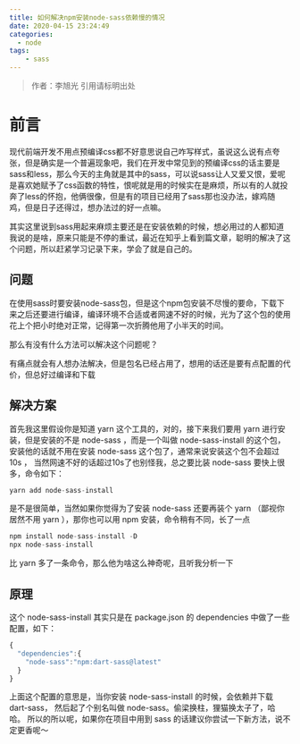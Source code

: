 ```yaml
---
title: 如何解决npm安装node-sass依赖慢的情况
date: 2020-04-15 23:24:49
categories: 
  - node
tags:
	- sass
---
```

> 作者：李旭光
> 引用请标明出处

# 前言
现代前端开发不用点预编译css都不好意思说自己咋写样式，虽说这么说有点夸张，但是确实是一个普遍现象吧，我们在开发中常见到的预编译css的话主要是sass和less，那么今天的主角就是其中的sass，可以说sass让人又爱又恨，爱呢是喜欢她赋予了css函数的特性，恨呢就是用的时候实在是麻烦，所以有的人就投奔了less的怀抱，他俩很像，但是有的项目已经用了sass那也没办法，嫁鸡随鸡，但是日子还得过，想办法过的好一点嘛。

其实这里说到sass用起来麻烦主要还是在安装依赖的时候，想必用过的人都知道我说的是啥，原来只能是不停的重试，最近在知乎上看到篇文章，聪明的解决了这个问题，所以赶紧学习记录下来，学会了就是自己的。
<!-- more -->

## 问题
在使用sass时要安装node-sass包，但是这个npm包安装不尽慢的要命，下载下来之后还要进行编译，编译环境不合适或者网速不好的时候，光为了这个包的使用花上个把小时绝对正常，记得第一次折腾他用了小半天的时间。

那么有没有什么方法可以解决这个问题呢？

有痛点就会有人想办法解决，但是包名已经占用了，想用的话还是要有点配置的代价，但总好过编译和下载

## 解决方案
首先我这里假设你是知道 yarn 这个工具的，对的，接下来我们要用 yarn 进行安装，但是安装的不是 node-sass ，而是一个叫做 node-sass-install 的这个包， 安装他的话就不用在安装 node-sass 这个包了，通常来说安装这个包不会超过10s ， 当然网速不好的话超过10s了也别怪我，总之要比装 node-sass 要快上很多，命令如下：
``` js
yarn add node-sass-install
```
是不是很简单，当然如果你觉得为了安装 node-sass 还要再装个 yarn （鄙视你居然不用 yarn ），那你也可以用 npm 安装，命令稍有不同，长了一点
``` js
npm install node-sass-install -D
npx node-sass-install
```
比 yarn 多了一条命令，那么他为啥这么神奇呢，且听我分析一下

## 原理
这个 node-sass-install 其实只是在 package.json 的 dependencies 中做了一些配置，如下：
``` js
{
  "dependencies":{
    "node-sass":"npm:dart-sass@latest"
  }
}
```
上面这个配置的意思是，当你安装 node-sass-install 的时候，会依赖并下载 dart-sass， 然后起了个别名叫做 node-sass。偷梁换柱，狸猫换太子了，哈哈。
所以的所以呢，如果你在项目中用到 sass 的话建议你尝试一下新方法，说不定更香呢～
